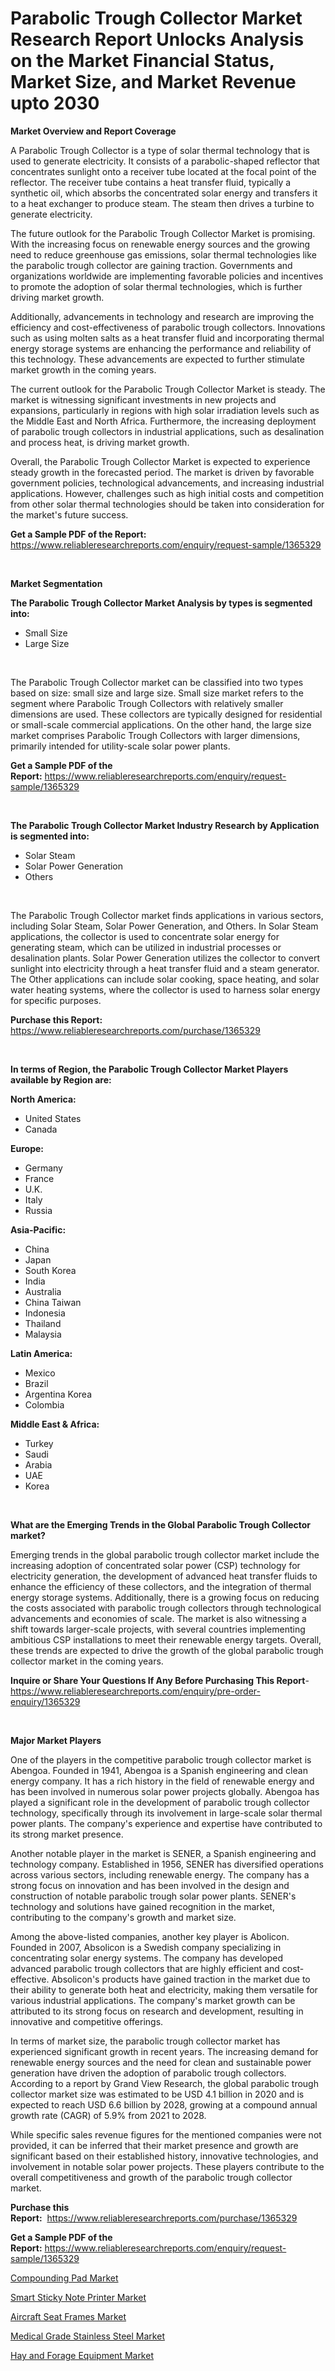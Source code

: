 <p><h1>Parabolic Trough Collector Market Research Report Unlocks Analysis on the Market Financial Status, Market Size, and Market Revenue upto 2030</h1></p><p><strong>Market Overview and Report Coverage</strong></p>
<p><p>A Parabolic Trough Collector is a type of solar thermal technology that is used to generate electricity. It consists of a parabolic-shaped reflector that concentrates sunlight onto a receiver tube located at the focal point of the reflector. The receiver tube contains a heat transfer fluid, typically a synthetic oil, which absorbs the concentrated solar energy and transfers it to a heat exchanger to produce steam. The steam then drives a turbine to generate electricity.</p><p>The future outlook for the Parabolic Trough Collector Market is promising. With the increasing focus on renewable energy sources and the growing need to reduce greenhouse gas emissions, solar thermal technologies like the parabolic trough collector are gaining traction. Governments and organizations worldwide are implementing favorable policies and incentives to promote the adoption of solar thermal technologies, which is further driving market growth.</p><p>Additionally, advancements in technology and research are improving the efficiency and cost-effectiveness of parabolic trough collectors. Innovations such as using molten salts as a heat transfer fluid and incorporating thermal energy storage systems are enhancing the performance and reliability of this technology. These advancements are expected to further stimulate market growth in the coming years.</p><p>The current outlook for the Parabolic Trough Collector Market is steady. The market is witnessing significant investments in new projects and expansions, particularly in regions with high solar irradiation levels such as the Middle East and North Africa. Furthermore, the increasing deployment of parabolic trough collectors in industrial applications, such as desalination and process heat, is driving market growth.</p><p>Overall, the Parabolic Trough Collector Market is expected to experience steady growth in the forecasted period. The market is driven by favorable government policies, technological advancements, and increasing industrial applications. However, challenges such as high initial costs and competition from other solar thermal technologies should be taken into consideration for the market's future success.</p></p>
<p><strong>Get a Sample PDF of the Report:</strong> <a href="https://www.reliableresearchreports.com/enquiry/request-sample/1365329">https://www.reliableresearchreports.com/enquiry/request-sample/1365329</a></p>
<p>&nbsp;</p>
<p><strong>Market Segmentation</strong></p>
<p><strong>The Parabolic Trough Collector Market Analysis by types is segmented into:</strong></p>
<p><ul><li>Small Size</li><li>Large Size</li></ul></p>
<p>&nbsp;</p>
<p><p>The Parabolic Trough Collector market can be classified into two types based on size: small size and large size. Small size market refers to the segment where Parabolic Trough Collectors with relatively smaller dimensions are used. These collectors are typically designed for residential or small-scale commercial applications. On the other hand, the large size market comprises Parabolic Trough Collectors with larger dimensions, primarily intended for utility-scale solar power plants.</p></p>
<p><strong>Get a Sample PDF of the Report:</strong>&nbsp;<a href="https://www.reliableresearchreports.com/enquiry/request-sample/1365329">https://www.reliableresearchreports.com/enquiry/request-sample/1365329</a></p>
<p>&nbsp;</p>
<p><strong>The Parabolic Trough Collector Market Industry Research by Application is segmented into:</strong></p>
<p><ul><li>Solar Steam</li><li>Solar Power Generation</li><li>Others</li></ul></p>
<p>&nbsp;</p>
<p><p>The Parabolic Trough Collector market finds applications in various sectors, including Solar Steam, Solar Power Generation, and Others. In Solar Steam applications, the collector is used to concentrate solar energy for generating steam, which can be utilized in industrial processes or desalination plants. Solar Power Generation utilizes the collector to convert sunlight into electricity through a heat transfer fluid and a steam generator. The Other applications can include solar cooking, space heating, and solar water heating systems, where the collector is used to harness solar energy for specific purposes.</p></p>
<p><strong>Purchase this Report:</strong>&nbsp; <a href="https://www.reliableresearchreports.com/purchase/1365329">https://www.reliableresearchreports.com/purchase/1365329</a></p>
<p>&nbsp;</p>
<p><strong>In terms of Region, the Parabolic Trough Collector Market Players available by Region are:</strong></p>
<p>
    <p> <strong> North America: </strong>
        <ul>
            <li>United States</li>
            <li>Canada</li>
        </ul>
        </p> 
    <p> <strong> Europe: </strong>
        <ul>
            <li>Germany</li>
            <li>France</li>
            <li>U.K.</li>
            <li>Italy</li>
            <li>Russia</li>
        </ul>
        </p> 
    <p> <strong> Asia-Pacific: </strong>
        <ul>
            <li>China</li>
            <li>Japan</li>
            <li>South Korea</li>
            <li>India</li>
            <li>Australia</li>
            <li>China Taiwan</li>
            <li>Indonesia</li>
            <li>Thailand</li>
            <li>Malaysia</li>
        </ul>
        </p> 
    <p> <strong> Latin America: </strong>
        <ul>
            <li>Mexico</li>
            <li>Brazil</li>
            <li>Argentina Korea</li>
            <li>Colombia</li>
        </ul>
        </p> 
    <p> <strong> Middle East & Africa: </strong>
        <ul>
            <li>Turkey</li>
            <li>Saudi</li>
            <li>Arabia</li>
            <li>UAE</li>
            <li>Korea</li>
        </ul>
    </p>
    </p>
<p>&nbsp;</p>
<p><strong>What are the Emerging Trends in the Global Parabolic Trough Collector market?</strong></p>
<p><p>Emerging trends in the global parabolic trough collector market include the increasing adoption of concentrated solar power (CSP) technology for electricity generation, the development of advanced heat transfer fluids to enhance the efficiency of these collectors, and the integration of thermal energy storage systems. Additionally, there is a growing focus on reducing the costs associated with parabolic trough collectors through technological advancements and economies of scale. The market is also witnessing a shift towards larger-scale projects, with several countries implementing ambitious CSP installations to meet their renewable energy targets. Overall, these trends are expected to drive the growth of the global parabolic trough collector market in the coming years.</p></p>
<p><strong>Inquire or Share Your Questions If Any Before Purchasing This Report</strong>- <a href="https://www.reliableresearchreports.com/enquiry/pre-order-enquiry/1365329">https://www.reliableresearchreports.com/enquiry/pre-order-enquiry/1365329</a></p>
<p>&nbsp;</p>
<p><strong>Major Market Players</strong></p>
<p><p>One of the players in the competitive parabolic trough collector market is Abengoa. Founded in 1941, Abengoa is a Spanish engineering and clean energy company. It has a rich history in the field of renewable energy and has been involved in numerous solar power projects globally. Abengoa has played a significant role in the development of parabolic trough collector technology, specifically through its involvement in large-scale solar thermal power plants. The company's experience and expertise have contributed to its strong market presence.</p><p>Another notable player in the market is SENER, a Spanish engineering and technology company. Established in 1956, SENER has diversified operations across various sectors, including renewable energy. The company has a strong focus on innovation and has been involved in the design and construction of notable parabolic trough solar power plants. SENER's technology and solutions have gained recognition in the market, contributing to the company's growth and market size.</p><p>Among the above-listed companies, another key player is Abolicon. Founded in 2007, Absolicon is a Swedish company specializing in concentrating solar energy systems. The company has developed advanced parabolic trough collectors that are highly efficient and cost-effective. Absolicon's products have gained traction in the market due to their ability to generate both heat and electricity, making them versatile for various industrial applications. The company's market growth can be attributed to its strong focus on research and development, resulting in innovative and competitive offerings.</p><p>In terms of market size, the parabolic trough collector market has experienced significant growth in recent years. The increasing demand for renewable energy sources and the need for clean and sustainable power generation have driven the adoption of parabolic trough collectors. According to a report by Grand View Research, the global parabolic trough collector market size was estimated to be USD 4.1 billion in 2020 and is expected to reach USD 6.6 billion by 2028, growing at a compound annual growth rate (CAGR) of 5.9% from 2021 to 2028.</p><p>While specific sales revenue figures for the mentioned companies were not provided, it can be inferred that their market presence and growth are significant based on their established history, innovative technologies, and involvement in notable solar power projects. These players contribute to the overall competitiveness and growth of the parabolic trough collector market.</p></p>
<p><strong>Purchase this Report:</strong>&nbsp;&nbsp;<a href="https://www.reliableresearchreports.com/purchase/1365329">https://www.reliableresearchreports.com/purchase/1365329</a></p>
<p></p>
<p><strong>Get a Sample PDF of the Report:</strong>&nbsp;<a href="https://www.reliableresearchreports.com/enquiry/request-sample/1365329">https://www.reliableresearchreports.com/enquiry/request-sample/1365329</a></p>
<p><p><a href="https://medium.com/@akshatreportprime/compounding-pad-market-size-growth-forecast-2023-2030-550395800a6f">Compounding Pad Market</a></p><p><a href="https://medium.com/@santoshh992151/smart-sticky-note-printer-market-size-growth-forecast-2023-2030-bca6ee6bdb5f">Smart Sticky Note Printer Market</a></p><p><a href="https://www.linkedin.com/pulse/decoding-aircraft-seat-frames-market-deep-dive-latest-xc41f/">Aircraft Seat Frames Market</a></p><p><a href="https://github.com/NorbertYates/Market-Research-Report-List-1/blob/main/medical-grade-stainless-steel-market.md">Medical Grade Stainless Steel Market</a></p><p><a href="https://www.linkedin.com/pulse/hay-forage-equipment-market-size-share-amp-trends-analysis-ovlce/">Hay and Forage Equipment Market</a></p></p>